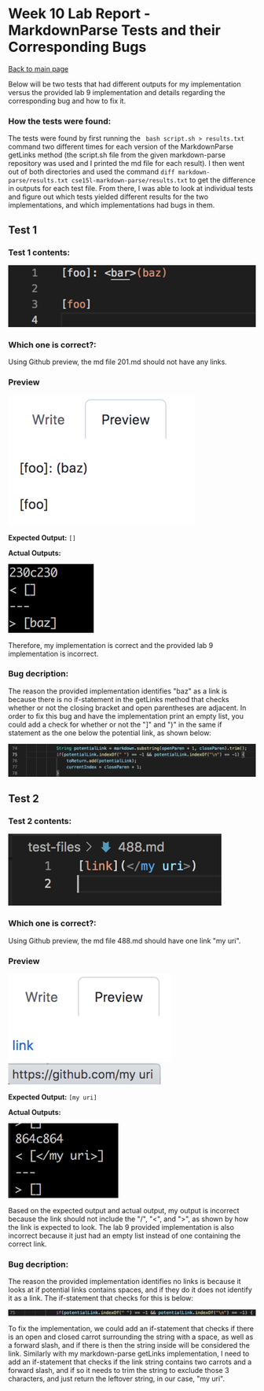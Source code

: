 # Week 10 Lab Report - MarkdownParse Tests and their Corresponding Bugs

[Back to main page](index.html)

Below will be two tests that had different outputs for my implementation versus the provided lab 9 implementation and details regarding the corresponding bug and how to fix it.

### How the tests were found:

The tests were found by first running the `` bash script.sh > results.txt`` command two different times for each version of the MarkdownParse getLinks method (the script.sh file from the given markdown-parse repository was used and I printed the md file for each result). I then went out of both directories and used the command ``diff markdown-parse/results.txt cse15l-markdown-parse/results.txt`` to get the difference in outputs for each test file. From there, I was able to look at individual tests and figure out which tests yielded different results for the two implementations, and which implementations had bugs in them.

## Test 1

### Test 1 contents:

![Image](201-contents.png)

### Which one is correct?:

Using Github preview, the md file 201.md should not have any links.

### Preview

![Image](preview-1.png)

**Expected Output:** ``[]`` 

**Actual Outputs:**

![Image](diff-output-1.png)

Therefore, my implementation is correct and the provided lab 9 implementation is incorrect.

### Bug decription:

The reason the provided implementation identifies "baz" as a link is because there is no if-statement in the getLinks method that checks whether or not the closing bracket and open parentheses are adjacent. In order to fix this bug and have the implementation print an empty list, you could add a check for whether or not the "]" and ")" in the same if statement as the one below the potential link, as shown below:

![Image](bug-code-1.png)

## Test 2

### Test 2 contents:

![Image](488-contents.png)

### Which one is correct?:

Using Github preview, the md file 488.md should have one link "my uri".

### Preview

![Image](preview-2.png)
![Image](exp-ss.png)


**Expected Output:** ``[my uri]``

**Actual Outputs:**

![Image](diff-output-2.png)

Based on the expected output and actual output, my output is incorrect because the link should not include the "/", "<", and ">", as shown by how the link is expected to look. The lab 9 provided implementation is also incorrect because it just had an empty list instead of one containing the correct link.

### Bug decription:

The reason the provided implementation identifies no links is because it looks at if potential links contains spaces, and if they do it does not identify it as a link. The if-statement that checks for this is below:

![Image](bug-code-2.png)

To fix the implementation, we could add an if-statement that checks if there is an open and closed carrot surrounding the string with a space, as well as a forward slash, and if there is then the string inside will be considered the link. Similarly with my markdown-parse getLinks implementation, I need to add an if-statement that checks if the link string contains two carrots and a forward slash, and if so it needs to trim the string to exclude those 3 characters, and just return the leftover string, in our case, "my uri".